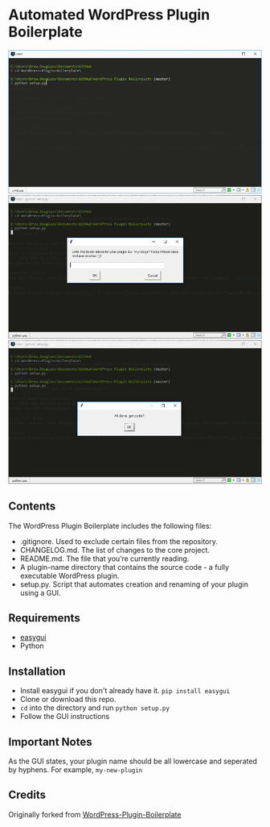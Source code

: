 # Automated WordPress Plugin Boilerplate

![Step 1](terminal.png?raw=true)
![Step 2](gui-prompt.png?raw=true)
![Step 3](gui-done.png?raw=true)

## Contents

The WordPress Plugin Boilerplate includes the following files:

* .gitignore. Used to exclude certain files from the repository.
* CHANGELOG.md. The list of changes to the core project.
* README.md. The file that you’re currently reading.
* A plugin-name directory that contains the source code - a fully executable WordPress plugin.
* setup.py. Script that automates creation and renaming of your plugin using a GUI.

## Requirements

* [easygui](http://easygui.readthedocs.io/en/latest/#how-to-get-easygui)
* Python

## Installation

* Install easygui if you don't already have it.
`pip install easygui`
* Clone or download this repo.
* `cd` into the directory and run `python setup.py`
* Follow the GUI instructions

## Important Notes
As the GUI states, your plugin name should be all lowercase and seperated by hyphens. For example, `my-new-plugin`

## Credits
Originally forked from [WordPress-Plugin-Boilerplate](https://github.com/DevinVinson/WordPress-Plugin-Boilerplate)